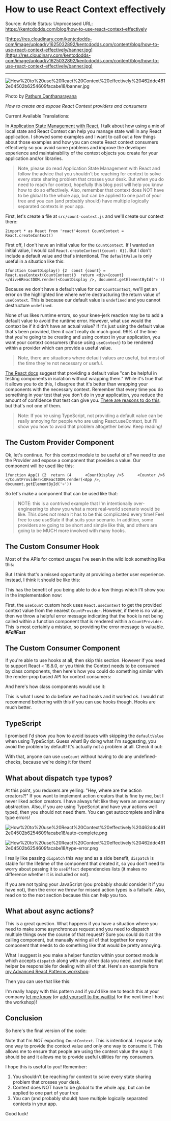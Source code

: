 # How to use React Context effectively

Source: Article
Status: Unprocessed
URL: https://kentcdodds.com/blog/how-to-use-react-context-effectively

![https://res.cloudinary.com/kentcdodds-com/image/upload/v1625032892/kentcdodds.com/content/blog/how-to-use-react-context-effectively/banner.jpg](https://res.cloudinary.com/kentcdodds-com/image/upload/v1625032892/kentcdodds.com/content/blog/how-to-use-react-context-effectively/banner.jpg)

---

![How%20to%20use%20React%20Context%20effectively%20462ddc4612e04502b6254609facabe18/banner.jpg](How%20to%20use%20React%20Context%20effectively%20462ddc4612e04502b6254609facabe18/banner.jpg)

Photo by [Pathum Danthanarayana](https://unsplash.com/photos/KLbUohEjb04)

*How to create and expose React Context providers and consumers*

Current Available Translations:

In [Application State Management with React](https://kentcdodds.com/blog/application-state-management-with-react), I talk about how using a mix of local state and React Context can help you manage state well in any React application. I showed some examples and I want to call out a few things about those examples and how you can create React context consumers effectively so you avoid some problems and improve the developer experience and maintainability of the context objects you create for your application and/or libraries.

> Note, please do read Application State Management with React and follow the advice that you shouldn't be reaching for context to solve every state sharing problem that crosses your desk. But when you do need to reach for context, hopefully this blog post will help you know how to do so effectively. Also, remember that context does NOT have to be global to the whole app, but can be applied to one part of your tree and you can (and probably should) have multiple logically separated contexts in your app.
> 

First, let's create a file at `src/count-context.js` and we'll create our context there:

```
2import * as React from 'react'4const CountContext = React.createContext()
```

First off, I don't have an initial value for the `CountContext`. If I wanted an initial value, I would call `React.createContext({count: 0})`. But I don't include a default value and that's intentional. The `defaultValue` is only useful in a situation like this:

```
1function CountDisplay() {2  const {count} = React.useContext(CountContext)3  return <div>{count}</div>6ReactDOM.render(<CountDisplay />, document.getElementById('⚛️'))
```

Because we don't have a default value for our `CountContext`, we'll get an error on the highlighted line where we're destructuring the return value of `useContext`. This is because our default value is `undefined` and you cannot destructure `undefined`.

None of us likes runtime errors, so your knee-jerk reaction may be to add a default value to avoid the runtime error. However, what use would the context be if it didn't have an actual value? If it's just using the default value that's been provided, then it can't really do much good. 99% of the time that you're going to be creating and using context in your application, you want your context consumers (those using `useContext`) to be rendered within a provider which can provide a useful value.

> Note, there are situations where default values are useful, but most of the time they're not necessary or useful.
> 

[The React docs](https://reactjs.org/docs/context.html#reactcreatecontext) suggest that providing a default value "can be helpful in testing components in isolation without wrapping them." While it's true that it allows you to do this, I disagree that it's better than wrapping your components with the necessary context. Remember that every time you do something in your test that you don't do in your application, you reduce the amount of confidence that test can give you. [There are reasons to do this](https://kentcdodds.com/blog/the-merits-of-mocking), but that's not one of them.

> Note: If you're using TypeScript, not providing a default value can be really annoying for people who are using React.useContext, but I'll show you how to avoid that problem altogether below. Keep reading!
> 

## The Custom Provider Component

Ok, let's continue. For this context module to be useful *at all* we need to use the Provider and expose a component that provides a value. Our component will be used like this:

```
1function App() {2  return (4      <CountDisplay />5      <Counter />6    </CountProvider>10ReactDOM.render(<App />, document.getElementById('⚛️'))
```

So let's make a component that can be used like that:

> NOTE: this is a contrived example that I'm intentionally over-engineering to show you what a more real-world scenario would be like. This does not mean it has to be this complicated every time! Feel free to use useState if that suits your scenario. In addition, some providers are going to be short and simple like this, and others are going to be MUCH more involved with many hooks.
> 

## The Custom Consumer Hook

Most of the APIs for context usages I've seen in the wild look something like this:

But I think that's a missed opportunity at providing a better user experience. Instead, I think it should be like this:

This has the benefit of you being able to do a few things which I'll show you in the implementation now:

First, the `useCount` custom hook uses `React.useContext` to get the provided context value from the nearest `CountProvider`. However, if there is no value, then we throw a helpful error message indicating that the hook is not being called within a function component that is rendered within a `CountProvider`. This is most certainly a mistake, so providing the error message is valuable. ***#FailFast***

## The Custom Consumer Component

If you're able to use hooks at all, then skip this section. However if you need to support React `<` 16.8.0, or you think the Context needs to be consumed by class components, then here's how you could do something similar with the render-prop based API for context consumers:

And here's how class components would use it:

This is what I used to do before we had hooks and it worked ok. I would not recommend bothering with this if you can use hooks though. Hooks are much better.

## TypeScript

I promised I'd show you how to avoid issues with skipping the `defaultValue` when using TypeScript. Guess what! By doing what I'm suggesting, you avoid the problem by default! It's actually not a problem at all. Check it out:

With that, anyone can use `useCount` without having to do any undefined-checks, because we're doing it for them!

## What about dispatch `type` typos?

At this point, you reduxers are yelling: "Hey, where are the action creators?!" If you want to implement action creators that is fine by me, but I never liked action creators. I have always felt like they were an unnecessary abstraction. Also, if you are using TypeScript and have your actions well typed, then you should not need them. You can get autocomplete and inline type errors!

![How%20to%20use%20React%20Context%20effectively%20462ddc4612e04502b6254609facabe18/auto-complete.png](How%20to%20use%20React%20Context%20effectively%20462ddc4612e04502b6254609facabe18/auto-complete.png)

![How%20to%20use%20React%20Context%20effectively%20462ddc4612e04502b6254609facabe18/type-error.png](How%20to%20use%20React%20Context%20effectively%20462ddc4612e04502b6254609facabe18/type-error.png)

I really like passing `dispatch` this way and as a side benefit, `dispatch` is stable for the lifetime of the component that created it, so you don't need to worry about passing it to `useEffect` dependencies lists (it makes no difference whether it is included or not).

If you are not typing your JavaScript (you probably should consider it if you have not), then the error we throw for missed action types is a failsafe. Also, read on to the next section because this can help you too.

## What about async actions?

This is a great question. What happens if you have a situation where you need to make some asynchronous request and you need to dispatch multiple things over the course of that request? Sure you could do it at the calling component, but manually wiring all of that together for every component that needs to do something like that would be pretty annoying.

What I suggest is you make a helper function within your context module which accepts `dispatch` along with any other data you need, and make that helper be responsible for dealing with all of that. Here's an example from [my Advanced React Patterns workshop](https://kentcdodds.com/workshops/advanced-react-patterns):

Then you can use that like this:

I'm really happy with this pattern and if you'd like me to teach this at your company [let me know](https://kentcdodds.com/contact) (or [add yourself to the waitlist](https://kentcdodds.com/workshops/advanced-react-patterns) for the next time I host the workshop)!

## Conclusion

So here's the final version of the code:

Note that I'm *NOT* exporting `CountContext`. This is intentional. I expose only one way to provide the context value and only one way to consume it. This allows me to ensure that people are using the context value the way it should be and it allows me to provide useful utilities for my consumers.

I hope this is useful to you! Remember:

1. You shouldn't be reaching for context to solve every state sharing problem that crosses your desk.
2. Context does NOT have to be global to the whole app, but can be applied to one part of your tree
3. You can (and probably should) have multiple logically separated contexts in your app.

Good luck!